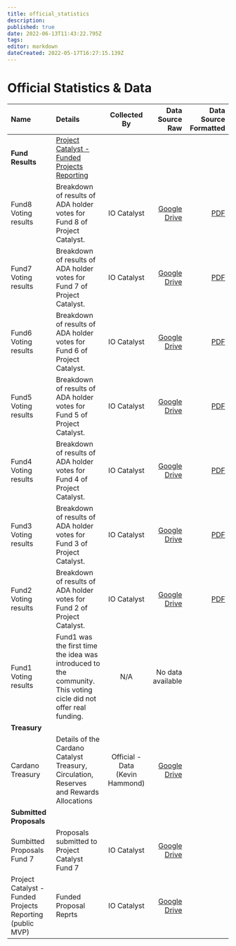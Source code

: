 ```yaml
---
title: official_statistics
description: 
published: true
date: 2022-06-13T11:43:22.795Z
tags: 
editor: markdown
dateCreated: 2022-05-17T16:27:15.139Z
---
```


# Official Statistics & Data

| Name         | Details | Collected By | Data Source Raw | Data Source Formatted |
|:----------------------|:-------------------------------------------------------------------------|:-----------:|-----------:|-----------:|
|**Fund Results**| [Project Catalyst - Funded Projects Reporting](https://bit.ly/FundedProjectsReporting)| | | | |
| Fund8 Voting results | Breakdown of results of ADA holder votes for Fund 8 of Project Catalyst. | IO Catalyst | [Google Drive](https://docs.google.com/spreadsheets/d/15ELXp81NfvXHgrerTbuIofZOXBsdjocN1YgBK0gPP3E/edit#gid=2111315347) | [PDF](https://drive.google.com/file/d/1s3jCE7pmoUujy3ASMia-UhFl2KLi_hnf/view) |
| Fund7 Voting results | Breakdown of results of ADA holder votes for Fund 7 of Project Catalyst. | IO Catalyst | [Google Drive](https://drive.google.com/file/d/193GZulHuk0zhpTrMiLhcNC4OeEMoRyIa/view) | [PDF](https://drive.google.com/file/d/193GZulHuk0zhpTrMiLhcNC4OeEMoRyIa/view) |
| Fund6 Voting results | Breakdown of results of ADA holder votes for Fund 6 of Project Catalyst. | IO Catalyst | [Google Drive](https://docs.google.com/spreadsheets/d/1y-7U88FRvsEEzm98KbEswUGuy4q-eTeoFTV3EFrc6b4/edit#gid=1183771745) | [PDF](https://drive.google.com/file/d/13h5JFtwqyylMUNMoRGXQZ-FJEM4bznOJ/view?usp=sharing) |
| Fund5 Voting results | Breakdown of results of ADA holder votes for Fund 5 of Project Catalyst. | IO Catalyst | [Google Drive](https://docs.google.com/spreadsheets/d/156SdqPYOBkC5iQQeOOZc9yXSYoNHb-J-wJrem-xax78/edit#gid=1848314097) | [PDF](https://drive.google.com/file/d/1HKmqyPebE87BUrPtE4AT5E2V4_yIZtT-/view) |
| Fund4 Voting results | Breakdown of results of ADA holder votes for Fund 4 of Project Catalyst. | IO Catalyst | [Google Drive](https://docs.google.com/spreadsheets/d/13NC6SZ5MzQsYb-ufbuQHakxvLvPtZWv_02Aq17PFErI/edit#gid=1538672709) | [PDF](https://drive.google.com/file/d/19VMTYn_sv5Xsp2mC5VUN_-z_aXYHL_Dd/view) |
| Fund3 Voting results | Breakdown of results of ADA holder votes for Fund 3 of Project Catalyst. | IO Catalyst | [Google Drive](https://docs.google.com/spreadsheets/d/1ibl-9qpLRQiFhJQfcvIeSdfJr9LjGpU6WqHce6VIUnE/edit#gid=1538672709) | [PDF](https://drive.google.com/file/d/1X6BnuFBvNO8yF2DeUgBqA3yyYSvqeKvg/view) |
| Fund2 Voting results | Breakdown of results of ADA holder votes for Fund 2 of Project Catalyst. | IO Catalyst | [Google Drive](https://drive.google.com/file/d/1ZEM12Mbc-gkdNrTg03-ORbGg3DUpug8A/view) | [PDF](https://static.iohk.io/docs/catalyst/catalyst-voting-results-fund2.pdf) |
| Fund1 Voting results | Fund1 was the first time the idea was introduced to the community. This voting cicle did not offer real funding. | N/A | No data available | |
|**Treasury**
| Cardano Treasury | Details of the Cardano Catalyst Treasury, Circulation, Reserves and Rewards Allocations | Official - Data (Kevin Hammond) | [Google Drive](https://docs.google.com/spreadsheets/d/1xny1W7HhHANLNeQcnbr8El5rakJ80VIM7fgDwJ-uqys/edit#gid=0) | | |
|**Submitted Proposals**
| Sumbitted Proposals Fund 7 | Proposals submitted to Project Catalyst Fund 7 | IO Catalyst | [Google Drive](https://docs.google.com/spreadsheets/d/1HhZyUMeZYtYlM7t119fhCpi30rKBh__HDHUa8WkoTJQ/edit#gid=420201753) | |
| Project Catalyst - Funded Projects Reporting (public MVP) | Funded Proposal Reprts | IO Catalyst | [Google Drive](https://docs.google.com/spreadsheets/d/1bfnWFa94Y7Zj0G7dtpo9W1nAYGovJbswipxiHT4UE3g/edit#gid=416498551) | |


